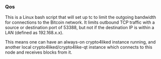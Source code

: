 ### Qos ###

This is a Linux bash script that will set up tc to limit the outgoing bandwidth for connections to the Bitcoin network. It limits outbound TCP traffic with a source or destination port of 53388, but not if the destination IP is within a LAN (defined as 192.168.x.x).

This means one can have an always-on crypto4liked instance running, and another local crypto4liked/crypto4like-qt instance which connects to this node and receives blocks from it.
